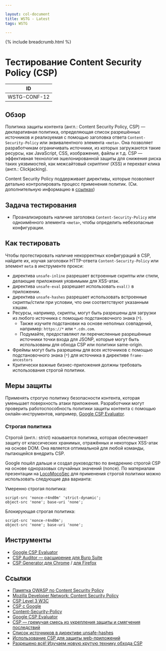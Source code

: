 ```yaml
---

layout: col-document
title: WSTG - Latest
tags: WSTG

---
```


{% include breadcrumb.html %}
# Тестирование Content Security Policy (CSP)

|ID          |
|------------|
|WSTG-CONF-12|

## Обзор

Политика защиты контента (англ.: Content Security Policy, CSP) — декларативная политика, определяющая список разрешённых источников и реализуемая с помощью заголовка ответа `Content-Security-Policy` или эквивалентного элемента `<meta>`. Она позволяет разработчикам ограничивать источники, из которых загружаются такие ресурсы, как JavaScript, CSS, изображения, файлы и т.д. CSP — эффективная технология эшелонированной защиты для снижения риска таких уязвимостей, как межсайтовый скриптинг (XSS) и перехват клика (англ.: Clickjacking).

Content Security Policy поддерживает директивы, которые позволяют детально контролировать процесс применения политик. (См. дополнительную информацию в [ссылках](#ссылки))

## Задача тестирования

- Проанализировать наличие заголовка `Content-Security-Policy` или одноимённого элемента `<meta>`, чтобы определить небезопасные конфигурации.

## Как тестировать

Чтобы протестировать наличие некорректных конфигураций в CSP, найдите их, изучая заголовки HTTP-ответа `Content-Security-Policy` или элемент `meta` в инструменте прокси:

- директива `unsafe-inline` разрешает встроенные скрипты или стили, делающие приложения уязвимыми для XSS-атак.
- директива `unsafe-eval` разрешает использовать `eval()` в приложении.
- директива `unsafe-hashes` разрешает использовать встроенные скрипты/стили при условии, что они соответствуют указанным хэшам.
- Ресурсы, например, скрипты, могут быть разрешены для загрузки из любого источника с помощью подстановочного знака (`*`).
    - Также изучите подстановки на основе неполных совпадений, например: `https://*` или `*.cdn.com`.
    - Подумайте, предоставляют ли перечисленные разрешённые источники точки входа для JSONP, которые могут быть использованы для обхода CSP или политики same-origin.
- Фреймы могут быть разрешены для всех источников с помощью подстановочного знака (`*`) для источника в директиве `frame-ancestors`
- Критически важные бизнес-приложения должны требовать использования строгой политики.

## Меры защиты

Применять строгую политику безопасности контента, которая уменьшает поверхность атаки приложения. Разработчики могут проверить работоспособность политики защиты контента с помощью онлайн-инструментов, например, [Google CSP Evaluator](https://csp-evaluator.withgoogle.com/).

### Строгая политика

Строгой (англ.: strict) называется политика, которая обеспечивает защиту от классических хранимых, отражённых и некоторых XSS-атак на основе DOM. Она является оптимальной для любой команды, пытающейся внедрить CSP.

Google пошёл дальше и создал руководство по внедрению строгой CSP на основе одноразовых случайных значений (nonce). По материалам презентации на [LocoMocoSec](https://speakerdeck.com/lweichselbaum/csp-a-successful-mess-between-hardening-and-mitigation?slide=55) для применения строгой политики можно использовать следующие два варианта:

Умеренно строгая политика:

```HTTP
script-src 'nonce-r4nd0m' 'strict-dynamic';
object-src 'none'; base-uri 'none';
```

Блокирующая строгая политика:

```HTTP
script-src 'nonce-r4nd0m';
object-src 'none'; base-uri 'none';
```

## Инструменты

- [Google CSP Evaluator](https://csp-evaluator.withgoogle.com/)
- [CSP Auditor — расширение для Burp Suite](https://portswigger.net/bappstore/35237408a06043e9945a11016fcbac18)
- [CSP Generator для Chrome](https://chrome.google.com/webstore/detail/content-security-policy-c/ahlnecfloencbkpfnpljbojmjkfgnmdc) / [для Firefox](https://addons.mozilla.org/en-US/firefox/addon/csp-generator/)

## Ссылки

- [Памятка OWASP по Content Security Policy](https://cheatsheetseries.owasp.org/cheatsheets/Content_Security_Policy_Cheat_Sheet.html)
- [Mozilla Developer Network: Content Security Policy](https://developer.mozilla.org/en-US/docs/Web/HTTP/CSP)
- [CSP Level 3 W3C](https://www.w3.org/TR/CSP3/)
- [CSP с Google](https://csp.withgoogle.com/docs/index.html)
- [Content-Security-Policy](https://content-security-policy.com/)
- [Google CSP Evaluator](https://csp-evaluator.withgoogle.com/)
- [CSP — гремучая смесь из укрепления защиты и смягчения последствий](https://speakerdeck.com/lweichselbaum/csp-a-successful-mess-between-hardening-and-mitigation)
- [Список источников в директиве unsafe-hashes](https://content-security-policy.com/unsafe-hashes/)
- [Использование CSP для защиты web-приложений](https://webdevblog.ru/ispolzovanie-politiki-bezopasnosti-kontenta-csp-dlya-zashhity-veb-prilozhenij/)
- [Разрешено всё! Изучаем новую крутую технику обхода CSP](https://xakep.ru/2018/10/01/xss-csp-bypass/)
